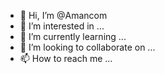 - 👋 Hi, I’m @Amancom
- 👀 I’m interested in ...
- 🌱 I’m currently learning ...
- 💞️ I’m looking to collaborate on ...
- 📫 How to reach me ...

<!---
Amancom/Amancom is a ✨ special ✨ repository because its `README.md` (this file) appears on your GitHub profile.
You can click the Preview link to take a look at your changes.
--->
